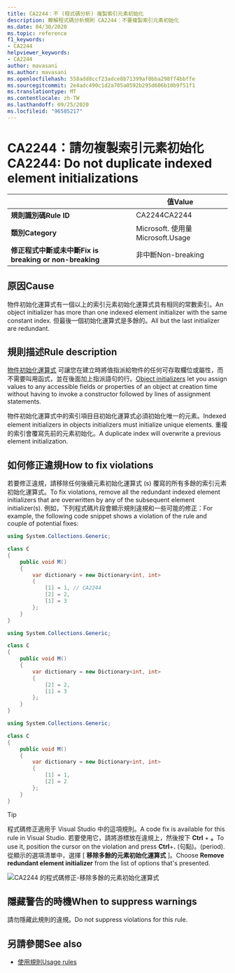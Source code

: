 ```yaml
---
title: CA2244：不 (程式碼分析) 複製索引元素初始化
description: 瞭解程式碼分析規則 CA2244：不要複製索引元素初始化
ms.date: 04/30/2020
ms.topic: reference
f1_keywords:
- CA2244
helpviewer_keywords:
- CA2244
author: mavasani
ms.author: mavasani
ms.openlocfilehash: 558add8ccf23adce8b71399af0bba298ff4bbffe
ms.sourcegitcommit: 2e4adc490c1d2a705a0592b295d606b10b9f51f1
ms.translationtype: MT
ms.contentlocale: zh-TW
ms.lasthandoff: 09/25/2020
ms.locfileid: "96585217"
---
```

# <a name="ca2244-do-not-duplicate-indexed-element-initializations"></a><span data-ttu-id="b76c6-103">CA2244：請勿複製索引元素初始化</span><span class="sxs-lookup"><span data-stu-id="b76c6-103">CA2244: Do not duplicate indexed element initializations</span></span>

| | <span data-ttu-id="b76c6-104">值</span><span class="sxs-lookup"><span data-stu-id="b76c6-104">Value</span></span> |
|-|-|
| <span data-ttu-id="b76c6-105">**規則識別碼**</span><span class="sxs-lookup"><span data-stu-id="b76c6-105">**Rule ID**</span></span> |<span data-ttu-id="b76c6-106">CA2244</span><span class="sxs-lookup"><span data-stu-id="b76c6-106">CA2244</span></span>|
| <span data-ttu-id="b76c6-107">**類別**</span><span class="sxs-lookup"><span data-stu-id="b76c6-107">**Category**</span></span> |<span data-ttu-id="b76c6-108">Microsoft. 使用量</span><span class="sxs-lookup"><span data-stu-id="b76c6-108">Microsoft.Usage</span></span>|
| <span data-ttu-id="b76c6-109">**修正程式中斷或未中斷**</span><span class="sxs-lookup"><span data-stu-id="b76c6-109">**Fix is breaking or non-breaking**</span></span> |<span data-ttu-id="b76c6-110">非中斷</span><span class="sxs-lookup"><span data-stu-id="b76c6-110">Non-breaking</span></span>|

## <a name="cause"></a><span data-ttu-id="b76c6-111">原因</span><span class="sxs-lookup"><span data-stu-id="b76c6-111">Cause</span></span>

<span data-ttu-id="b76c6-112">物件初始化運算式有一個以上的索引元素初始化運算式具有相同的常數索引。</span><span class="sxs-lookup"><span data-stu-id="b76c6-112">An object initializer has more than one indexed element initializer with the same constant index.</span></span> <span data-ttu-id="b76c6-113">但最後一個初始化運算式是多餘的。</span><span class="sxs-lookup"><span data-stu-id="b76c6-113">All but the last initializer are redundant.</span></span>

## <a name="rule-description"></a><span data-ttu-id="b76c6-114">規則描述</span><span class="sxs-lookup"><span data-stu-id="b76c6-114">Rule description</span></span>

<span data-ttu-id="b76c6-115">[物件初始化運算式](../../../csharp/programming-guide/classes-and-structs/object-and-collection-initializers.md#object-initializers) 可讓您在建立時將值指派給物件的任何可存取欄位或屬性，而不需要叫用函式，並在後面加上指派語句的行。</span><span class="sxs-lookup"><span data-stu-id="b76c6-115">[Object initializers](../../../csharp/programming-guide/classes-and-structs/object-and-collection-initializers.md#object-initializers) let you assign values to any accessible fields or properties of an object at creation time without having to invoke a constructor followed by lines of assignment statements.</span></span>

<span data-ttu-id="b76c6-116">物件初始化運算式中的索引項目目初始化運算式必須初始化唯一的元素。</span><span class="sxs-lookup"><span data-stu-id="b76c6-116">Indexed element initializers in objects initializers must initialize unique elements.</span></span> <span data-ttu-id="b76c6-117">重複的索引會覆寫先前的元素初始化。</span><span class="sxs-lookup"><span data-stu-id="b76c6-117">A duplicate index will overwrite a previous element initialization.</span></span>

## <a name="how-to-fix-violations"></a><span data-ttu-id="b76c6-118">如何修正違規</span><span class="sxs-lookup"><span data-stu-id="b76c6-118">How to fix violations</span></span>

<span data-ttu-id="b76c6-119">若要修正違規，請移除任何後續元素初始化運算式 (s) 覆寫的所有多餘的索引元素初始化運算式。</span><span class="sxs-lookup"><span data-stu-id="b76c6-119">To fix violations, remove all the redundant indexed element initializers that are overwritten by any of the subsequent element initializer(s).</span></span> <span data-ttu-id="b76c6-120">例如，下列程式碼片段會顯示規則違規和一些可能的修正：</span><span class="sxs-lookup"><span data-stu-id="b76c6-120">For example, the following code snippet shows a violation of the rule and couple of potential fixes:</span></span>

```csharp
using System.Collections.Generic;

class C
{
    public void M()
    {
        var dictionary = new Dictionary<int, int>
        {
            [1] = 1, // CA2244
            [2] = 2,
            [1] = 3
        };
    }
}
```

```csharp
using System.Collections.Generic;

class C
{
    public void M()
    {
        var dictionary = new Dictionary<int, int>
        {
            [2] = 2,
            [1] = 3
        };
    }
}
```

```csharp
using System.Collections.Generic;

class C
{
    public void M()
    {
        var dictionary = new Dictionary<int, int>
        {
            [1] = 1,
            [2] = 2
        };
    }
}
```

> [!TIP]
> <span data-ttu-id="b76c6-121">程式碼修正適用于 Visual Studio 中的這項規則。</span><span class="sxs-lookup"><span data-stu-id="b76c6-121">A code fix is available for this rule in Visual Studio.</span></span> <span data-ttu-id="b76c6-122">若要使用它，請將游標放在違規上，然後按下 **Ctrl** + **。**</span><span class="sxs-lookup"><span data-stu-id="b76c6-122">To use it, position the cursor on the violation and press **Ctrl**+**.**</span></span> <span data-ttu-id="b76c6-123">(句點)。</span><span class="sxs-lookup"><span data-stu-id="b76c6-123">(period).</span></span> <span data-ttu-id="b76c6-124">從顯示的選項清單中，選擇 [ **移除多餘的元素初始化運算式** ]。</span><span class="sxs-lookup"><span data-stu-id="b76c6-124">Choose **Remove redundant element initializer** from the list of options that's presented.</span></span>
>
> ![CA2244 的程式碼修正-移除多餘的元素初始化運算式](media/ca2244-codefix.png)

## <a name="when-to-suppress-warnings"></a><span data-ttu-id="b76c6-126">隱藏警告的時機</span><span class="sxs-lookup"><span data-stu-id="b76c6-126">When to suppress warnings</span></span>

<span data-ttu-id="b76c6-127">請勿隱藏此規則的違規。</span><span class="sxs-lookup"><span data-stu-id="b76c6-127">Do not suppress violations for this rule.</span></span>

## <a name="see-also"></a><span data-ttu-id="b76c6-128">另請參閱</span><span class="sxs-lookup"><span data-stu-id="b76c6-128">See also</span></span>

- [<span data-ttu-id="b76c6-129">使用規則</span><span class="sxs-lookup"><span data-stu-id="b76c6-129">Usage rules</span></span>](usage-warnings.md)
